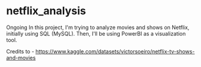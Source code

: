 # netflix_analysis

Ongoing
In this project, I'm trying to analyze movies and shows on Netflix, initially using SQL (MySQL).
Then, I'll be using PowerBI as a visualization tool.

Credits to - https://www.kaggle.com/datasets/victorsoeiro/netflix-tv-shows-and-movies
